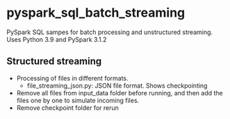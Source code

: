 # pyspark_sql_batch_streaming
PySpark SQL sampes for batch processing and unstructured streaming. Uses Python 3.9 and PySpark 3.1.2
## Structured streaming
- Processing of files in different formats. 
  - file_streaming_json.py: JSON file format. Shows checkpointing
- Remove all files from input_data folder before running, and then add the files one by one to simulate incoming files. 
- Remove checkpoint folder for rerun
